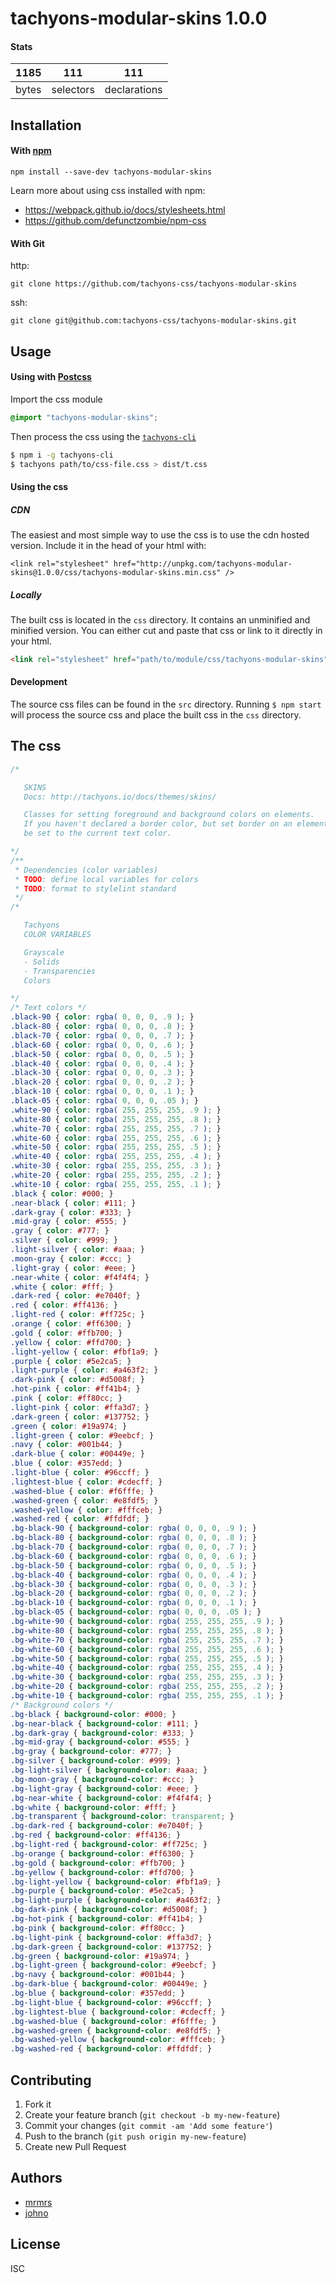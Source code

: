 # tachyons-modular-skins 1.0.0



#### Stats

1185 | 111 | 111
---|---|---
bytes | selectors | declarations

## Installation

#### With [npm](https://npmjs.com)

```
npm install --save-dev tachyons-modular-skins
```

Learn more about using css installed with npm:
* https://webpack.github.io/docs/stylesheets.html
* https://github.com/defunctzombie/npm-css

#### With Git

http:
```
git clone https://github.com/tachyons-css/tachyons-modular-skins
```

ssh:
```
git clone git@github.com:tachyons-css/tachyons-modular-skins.git
```

## Usage

#### Using with [Postcss](https://github.com/postcss/postcss)

Import the css module

```css
@import "tachyons-modular-skins";
```

Then process the css using the [`tachyons-cli`](https://github.com/tachyons-css/tachyons-cli)

```sh
$ npm i -g tachyons-cli
$ tachyons path/to/css-file.css > dist/t.css
```

#### Using the css

##### CDN
The easiest and most simple way to use the css is to use the cdn hosted version. Include it in the head of your html with:

```
<link rel="stylesheet" href="http://unpkg.com/tachyons-modular-skins@1.0.0/css/tachyons-modular-skins.min.css" />
```

##### Locally
The built css is located in the `css` directory. It contains an unminified and minified version.
You can either cut and paste that css or link to it directly in your html.

```html
<link rel="stylesheet" href="path/to/module/css/tachyons-modular-skins">
```

#### Development

The source css files can be found in the `src` directory.
Running `$ npm start` will process the source css and place the built css in the `css` directory.

## The css

```css
/*

   SKINS
   Docs: http://tachyons.io/docs/themes/skins/

   Classes for setting foreground and background colors on elements.
   If you haven't declared a border color, but set border on an element, it will 
   be set to the current text color. 

*/
/**
 * Dependencies (color variables)
 * TODO: define local variables for colors
 * TODO: format to stylelint standard
 */
/*

   Tachyons
   COLOR VARIABLES

   Grayscale
   - Solids
   - Transparencies
   Colors

*/
/* Text colors */
.black-90 { color: rgba( 0, 0, 0, .9 ); }
.black-80 { color: rgba( 0, 0, 0, .8 ); }
.black-70 { color: rgba( 0, 0, 0, .7 ); }
.black-60 { color: rgba( 0, 0, 0, .6 ); }
.black-50 { color: rgba( 0, 0, 0, .5 ); }
.black-40 { color: rgba( 0, 0, 0, .4 ); }
.black-30 { color: rgba( 0, 0, 0, .3 ); }
.black-20 { color: rgba( 0, 0, 0, .2 ); }
.black-10 { color: rgba( 0, 0, 0, .1 ); }
.black-05 { color: rgba( 0, 0, 0, .05 ); }
.white-90 { color: rgba( 255, 255, 255, .9 ); }
.white-80 { color: rgba( 255, 255, 255, .8 ); }
.white-70 { color: rgba( 255, 255, 255, .7 ); }
.white-60 { color: rgba( 255, 255, 255, .6 ); }
.white-50 { color: rgba( 255, 255, 255, .5 ); }
.white-40 { color: rgba( 255, 255, 255, .4 ); }
.white-30 { color: rgba( 255, 255, 255, .3 ); }
.white-20 { color: rgba( 255, 255, 255, .2 ); }
.white-10 { color: rgba( 255, 255, 255, .1 ); }
.black { color: #000; }
.near-black { color: #111; }
.dark-gray { color: #333; }
.mid-gray { color: #555; }
.gray { color: #777; }
.silver { color: #999; }
.light-silver { color: #aaa; }
.moon-gray { color: #ccc; }
.light-gray { color: #eee; }
.near-white { color: #f4f4f4; }
.white { color: #fff; }
.dark-red { color: #e7040f; }
.red { color: #ff4136; }
.light-red { color: #ff725c; }
.orange { color: #ff6300; }
.gold { color: #ffb700; }
.yellow { color: #ffd700; }
.light-yellow { color: #fbf1a9; }
.purple { color: #5e2ca5; }
.light-purple { color: #a463f2; }
.dark-pink { color: #d5008f; }
.hot-pink { color: #ff41b4; }
.pink { color: #ff80cc; }
.light-pink { color: #ffa3d7; }
.dark-green { color: #137752; }
.green { color: #19a974; }
.light-green { color: #9eebcf; }
.navy { color: #001b44; }
.dark-blue { color: #00449e; }
.blue { color: #357edd; }
.light-blue { color: #96ccff; }
.lightest-blue { color: #cdecff; }
.washed-blue { color: #f6fffe; }
.washed-green { color: #e8fdf5; }
.washed-yellow { color: #fffceb; }
.washed-red { color: #ffdfdf; }
.bg-black-90 { background-color: rgba( 0, 0, 0, .9 ); }
.bg-black-80 { background-color: rgba( 0, 0, 0, .8 ); }
.bg-black-70 { background-color: rgba( 0, 0, 0, .7 ); }
.bg-black-60 { background-color: rgba( 0, 0, 0, .6 ); }
.bg-black-50 { background-color: rgba( 0, 0, 0, .5 ); }
.bg-black-40 { background-color: rgba( 0, 0, 0, .4 ); }
.bg-black-30 { background-color: rgba( 0, 0, 0, .3 ); }
.bg-black-20 { background-color: rgba( 0, 0, 0, .2 ); }
.bg-black-10 { background-color: rgba( 0, 0, 0, .1 ); }
.bg-black-05 { background-color: rgba( 0, 0, 0, .05 ); }
.bg-white-90 { background-color: rgba( 255, 255, 255, .9 ); }
.bg-white-80 { background-color: rgba( 255, 255, 255, .8 ); }
.bg-white-70 { background-color: rgba( 255, 255, 255, .7 ); }
.bg-white-60 { background-color: rgba( 255, 255, 255, .6 ); }
.bg-white-50 { background-color: rgba( 255, 255, 255, .5 ); }
.bg-white-40 { background-color: rgba( 255, 255, 255, .4 ); }
.bg-white-30 { background-color: rgba( 255, 255, 255, .3 ); }
.bg-white-20 { background-color: rgba( 255, 255, 255, .2 ); }
.bg-white-10 { background-color: rgba( 255, 255, 255, .1 ); }
/* Background colors */
.bg-black { background-color: #000; }
.bg-near-black { background-color: #111; }
.bg-dark-gray { background-color: #333; }
.bg-mid-gray { background-color: #555; }
.bg-gray { background-color: #777; }
.bg-silver { background-color: #999; }
.bg-light-silver { background-color: #aaa; }
.bg-moon-gray { background-color: #ccc; }
.bg-light-gray { background-color: #eee; }
.bg-near-white { background-color: #f4f4f4; }
.bg-white { background-color: #fff; }
.bg-transparent { background-color: transparent; }
.bg-dark-red { background-color: #e7040f; }
.bg-red { background-color: #ff4136; }
.bg-light-red { background-color: #ff725c; }
.bg-orange { background-color: #ff6300; }
.bg-gold { background-color: #ffb700; }
.bg-yellow { background-color: #ffd700; }
.bg-light-yellow { background-color: #fbf1a9; }
.bg-purple { background-color: #5e2ca5; }
.bg-light-purple { background-color: #a463f2; }
.bg-dark-pink { background-color: #d5008f; }
.bg-hot-pink { background-color: #ff41b4; }
.bg-pink { background-color: #ff80cc; }
.bg-light-pink { background-color: #ffa3d7; }
.bg-dark-green { background-color: #137752; }
.bg-green { background-color: #19a974; }
.bg-light-green { background-color: #9eebcf; }
.bg-navy { background-color: #001b44; }
.bg-dark-blue { background-color: #00449e; }
.bg-blue { background-color: #357edd; }
.bg-light-blue { background-color: #96ccff; }
.bg-lightest-blue { background-color: #cdecff; }
.bg-washed-blue { background-color: #f6fffe; }
.bg-washed-green { background-color: #e8fdf5; }
.bg-washed-yellow { background-color: #fffceb; }
.bg-washed-red { background-color: #ffdfdf; }
```

## Contributing

1. Fork it
2. Create your feature branch (`git checkout -b my-new-feature`)
3. Commit your changes (`git commit -am 'Add some feature'`)
4. Push to the branch (`git push origin my-new-feature`)
5. Create new Pull Request

## Authors

* [mrmrs](http://mrmrs.io)
* [johno](http://johnotander.com)

## License

ISC

